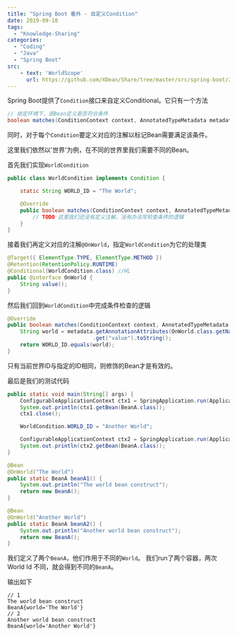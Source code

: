 ```yaml
---
title: "Spring Boot 番外 - 自定义Condition"
date: 2019-09-10
tags: 
  - "Knowledge-Sharing"
categories:
  - "Coding"
  - "Java"
  - "Spring Boot"
src:
    - text: 'WorldScope'
      url: https://github.com/XDean/Share/tree/master/src/spring-boot/2/inject/src/main/java/xdean/share/spring/inject/customcondition
---
```


Spring Boot提供了`Condition`接口来自定义Conditional。它只有一个方法

```java
// 给定环境下，该Bean定义是否符合条件
boolean matches(ConditionContext context, AnnotatedTypeMetadata metadata);
```

同时，对于每个`Condition`要定义对应的注解以标记Bean需要满足该条件。

这里我们依然以'世界'为例，在不同的世界里我们需要不同的Bean。

首先我们实现`WorldCondition`

```java
public class WorldCondition implements Condition {

    static String WORLD_ID = "The World";

    @Override
    public boolean matches(ConditionContext context, AnnotatedTypeMetadata metadata) {
        // TODO 这里我们还没有定义注解，没有办法写检查条件的逻辑
    }
}
```

接着我们再定义对应的注解`@OnWorld`，指定`WorldCondition`为它的处理类

```java
@Target({ ElementType.TYPE, ElementType.METHOD })
@Retention(RetentionPolicy.RUNTIME)
@Conditional(WorldCondition.class) //HL
public @interface OnWorld {
    String value();
}
```

然后我们回到`WorldCondition`中完成条件检查的逻辑

```java
@Override
public boolean matches(ConditionContext context, AnnotatedTypeMetadata metadata) {
    String world = metadata.getAnnotationAttributes(OnWorld.class.getName())
                           .get("value").toString();
    return WORLD_ID.equals(world);
}
```

只有当前世界ID与指定的ID相同，则修饰的Bean才是有效的。

最后是我们的测试代码

```java
public static void main(String[] args) {
    ConfigurableApplicationContext ctx1 = SpringApplication.run(Application.class, args);
    System.out.println(ctx1.getBean(BeanA.class));
    ctx1.close();

    WorldCondition.WORLD_ID = "Another World";

    ConfigurableApplicationContext ctx2 = SpringApplication.run(Application.class, args);
    System.out.println(ctx2.getBean(BeanA.class));
}

@Bean
@OnWorld("The World")
public static BeanA beanA1() {
    System.out.println("The world bean construct");
    return new BeanA();
}

@Bean
@OnWorld("Another World")
public static BeanA beanA2() {
    System.out.println("Another world bean construct");
    return new BeanA();
}
```

我们定义了两个`BeanA`，他们作用于不同的`World`。
我们run了两个容器，两次 World Id 不同，就会得到不同的`BeanA`。

输出如下

```text
// 1
The world bean construct
BeanA{world='The World'}
// 2
Another world bean construct
BeanA{world='Another World'}
```